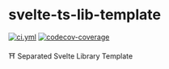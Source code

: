 <!----- BEGIN GHOST DOCS HEADER ----->

# svelte-ts-lib-template

[![ci.yml](https://github.com/jill64/svelte-ts-lib-template/actions/workflows/ci.yml/badge.svg)](https://github.com/jill64/svelte-ts-lib-template/actions/workflows/ci.yml) [![codecov-coverage](https://codecov.io/gh/jill64/svelte-ts-lib-template/graph/badge.svg)](https://codecov.io/gh/jill64/svelte-ts-lib-template)

⛩️ Separated Svelte Library Template

<!----- END GHOST DOCS HEADER ----->
